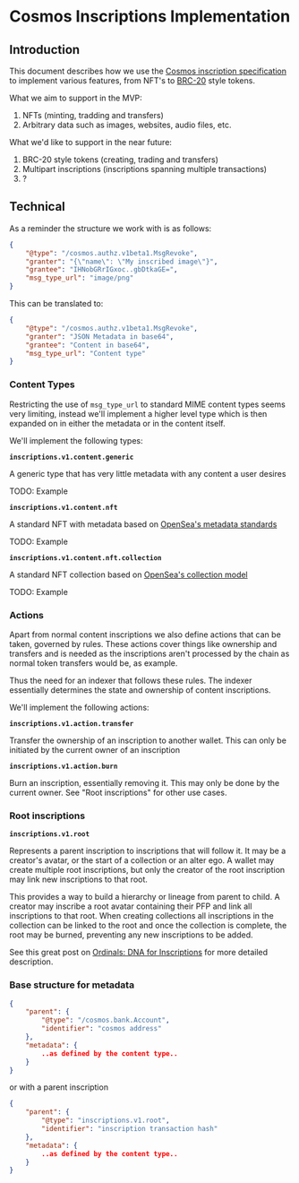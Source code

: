 # Cosmos Inscriptions Implementation

## Introduction

This document describes how we use the [Cosmos inscription specification](cosmos-inscriptions.md) to implement various features, from NFT's to [BRC-20](https://layer1.gitbook.io/layer1-foundation/protocols/brc-20/documentation) style tokens.

What we aim to support in the MVP:

1. NFTs (minting, tradding and transfers)
2. Arbitrary data such as images, websites, audio files, etc.

What we'd like to support in the near future:

1. BRC-20 style tokens (creating, trading and transfers)
2. Multipart inscriptions (inscriptions spanning multiple transactions)
3. ?

## Technical

As a reminder the structure we work with is as follows:

```json
{
    "@type": "/cosmos.authz.v1beta1.MsgRevoke",
    "granter": "{\"name\": \"My inscribed image\"}",
    "grantee": "IHNobGRrIGxoc..gbDtkaGE=",
    "msg_type_url": "image/png"
}
```

This can be translated to:

```json
{
    "@type": "/cosmos.authz.v1beta1.MsgRevoke",
    "granter": "JSON Metadata in base64",
    "grantee": "Content in base64",
    "msg_type_url": "Content type"
}
```


### Content Types

Restricting the use of `msg_type_url` to standard MIME content types seems very limiting, instead we'll implement a higher level type which is then expanded on in either the metadata or in the content itself.

We'll implement the following types:

**`inscriptions.v1.content.generic`**

A generic type that has very little metadata with any content a user desires

TODO: Example

**`inscriptions.v1.content.nft`**

A standard NFT with metadata based on [OpenSea's metadata standards](https://docs.opensea.io/docs/metadata-standards)

TODO: Example

**`inscriptions.v1.content.nft.collection`**

A standard NFT collection based on [OpenSea's collection model](https://docs.opensea.io/v1.0/reference/collection-model)

TODO: Example

### Actions

Apart from normal content inscriptions we also define actions that can be taken, governed by rules. These actions cover things like ownership and transfers and is needed as the inscriptions aren't processed by the chain as normal token transfers would be, as example.

Thus the need for an indexer that follows these rules. The indexer essentially determines the state and ownership of content inscriptions.

We'll implement the following actions:

**`inscriptions.v1.action.transfer`**

Transfer the ownership of an inscription to another wallet. This can only be initiated by the current owner of an inscription

**`inscriptions.v1.action.burn`**

Burn an inscription, essentially removing it. This may only be done by the current owner. See "Root inscriptions" for other use cases.


### Root inscriptions

**`inscriptions.v1.root`**

Represents a parent inscription to inscriptions that will follow it. It may be a creator's avatar, or the start of a collection or an alter ego. A wallet may create multiple root inscriptions, but only the creator of the root inscription may link new inscriptions to that root.

This provides a way to build a hierarchy or lineage from parent to child. A creator may inscribe a root avatar containing their PFP and link all inscriptions to that root. When creating collections all inscriptions in the collection can be linked to the root and once the collection is complete, the root may be burned, preventing any new inscriptions to be added.

See this great post on [Ordinals: DNA for Inscriptions](https://medium.com/@cypherpork/ordinals-inscriptions-and-genetics-9f264377e00a) for more detailed description.


### Base structure for metadata

```json
{
    "parent": {
        "@type": "/cosmos.bank.Account",
        "identifier": "cosmos address"
    },
    "metadata": {
        ..as defined by the content type..
    }
}
```

or with a parent inscription

```json
{
    "parent": {
        "@type": "inscriptions.v1.root",
        "identifier": "inscription transaction hash"
    },
    "metadata": {
        ..as defined by the content type..
    }
}
```